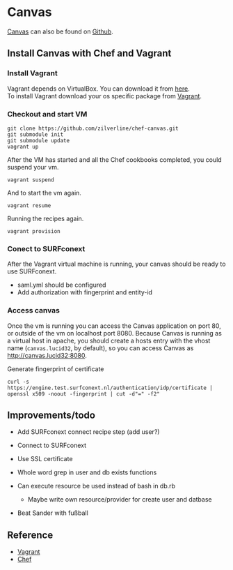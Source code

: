 # Canvas

[Canvas][canvas] can also be found on [Github][canvas-github].

## Install Canvas with Chef and Vagrant

### Install Vagrant
Vagrant depends on VirtualBox. You can download it from [here](http://www.virtualbox.org/wiki/Downloads).  
To install Vagrant download your os specific package from [Vagrant](http://downloads.vagrantup.com/).

### Checkout and start VM

    git clone https://github.com/zilverline/chef-canvas.git
    git submodule init
    git submodule update
    vagrant up

After the VM has started and all the Chef cookbooks completed, you could suspend your vm.

    vagrant suspend

And to start the vm again.

    vagrant resume

Running the recipes again.

    vagrant provision

### Conect to SURFconext
After the Vagrant virtual machine is running, your canvas should be ready to use SURFconext.

* saml.yml should be configured
* Add authorization with fingerprint and entity-id

### Access canvas
Once the vm is running you can access the Canvas application on port 80, or outside of the vm on localhost port 8080.
Because Canvas is running as a virtual host in apache, you should create a hosts entry with the vhost name (`canvas.lucid32`, by default),
so you can access Canvas as <http://canvas.lucid32:8080>.

Generate fingerprint of certificate

    curl -s https://engine.test.surfconext.nl/authentication/idp/certificate | openssl x509 -noout -fingerprint | cut -d"=" -f2"

## Improvements/todo

* Add SURFconext connect recipe step (add user?)
* Connect to SURFconext
* Use SSL certificate

* Whole word grep in user and db exists functions
* Can execute resource be used instead of bash in db.rb
    * Maybe write own resource/provider for create user and datbase
* Beat Sander with fußball

## Reference

* [Vagrant](http://vagrantup.com)
* [Chef](http://www.opscode.com/chef)

[canvas]: http://www.instructure.com
[canvas-github]: https://github.com/instructure/canvas-lms
